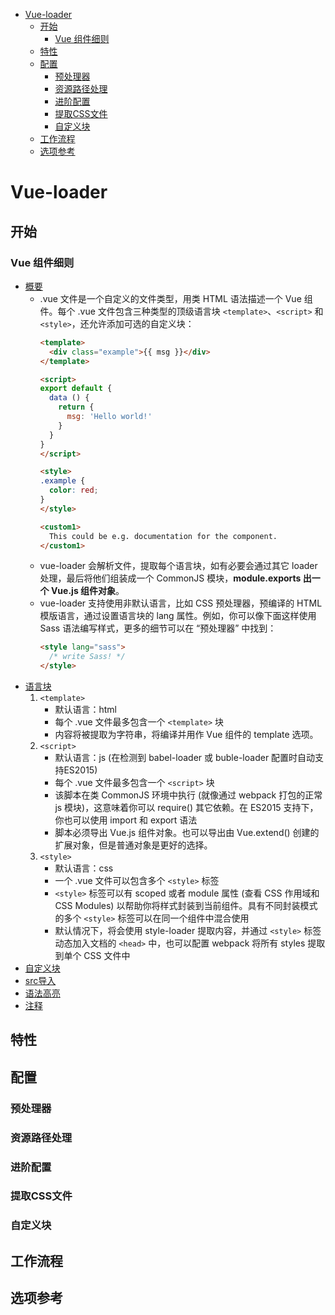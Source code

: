 <!-- TOC -->

- [Vue-loader](#vue-loader)
    - [开始](#开始)
        - [Vue 组件细则](#vue-组件细则)
    - [特性](#特性)
    - [配置](#配置)
        - [预处理器](#预处理器)
        - [资源路径处理](#资源路径处理)
        - [进阶配置](#进阶配置)
        - [提取CSS文件](#提取css文件)
        - [自定义块](#自定义块)
    - [工作流程](#工作流程)
    - [选项参考](#选项参考)

<!-- /TOC -->

# Vue-loader

## 开始

### Vue 组件细则

- [概要](#)
    - .vue 文件是一个自定义的文件类型，用类 HTML 语法描述一个 Vue 组件。每个 .vue 文件包含三种类型的顶级语言块 `<template>`、`<script>` 和 `<style>`，还允许添加可选的自定义块：
        ```html
        <template>
          <div class="example">{{ msg }}</div>
        </template>

        <script>
        export default {
          data () {
            return {
              msg: 'Hello world!'
            }
          }
        }
        </script>

        <style>
        .example {
          color: red;
        }
        </style>

        <custom1>
          This could be e.g. documentation for the component.
        </custom1>
        ```
    - vue-loader 会解析文件，提取每个语言块，如有必要会通过其它 loader 处理，最后将他们组装成一个 CommonJS 模块，**module.exports 出一个 Vue.js 组件对象**。
    - vue-loader 支持使用非默认语言，比如 CSS 预处理器，预编译的 HTML 模版语言，通过设置语言块的 lang 属性。例如，你可以像下面这样使用 Sass 语法编写样式，更多的细节可以在 “预处理器” 中找到：
        ```html
        <style lang="sass">
          /* write Sass! */
        </style>
        ```
- [语言块](#)
    1. `<template>`
        - 默认语言：html
        - 每个 .vue 文件最多包含一个 `<template>` 块
        - 内容将被提取为字符串，将编译并用作 Vue 组件的 template 选项。
    2. `<script>`
        - 默认语言：js (在检测到 babel-loader 或 buble-loader 配置时自动支持ES2015)
        - 每个 .vue 文件最多包含一个 `<script>` 块
        - 该脚本在类 CommonJS 环境中执行 (就像通过 webpack 打包的正常 js 模块)，这意味着你可以 require() 其它依赖。在 ES2015 支持下，你也可以使用 import 和 export 语法
        - 脚本必须导出 Vue.js 组件对象。也可以导出由 Vue.extend() 创建的扩展对象，但是普通对象是更好的选择。
    3. `<style>`
        - 默认语言：css
        - 一个 .vue 文件可以包含多个 `<style>` 标签
        - `<style>` 标签可以有 scoped 或者 module 属性 (查看 CSS 作用域和 CSS Modules) 以帮助你将样式封装到当前组件。具有不同封装模式的多个 `<style>` 标签可以在同一个组件中混合使用
        - 默认情况下，将会使用 style-loader 提取内容，并通过 `<style>` 标签动态加入文档的 `<head>` 中，也可以配置 webpack 将所有 styles 提取到单个 CSS 文件中
- [自定义块](#)
- [src导入](#)
- [语法高亮](#)
- [注释](#)


## 特性

## 配置

### 预处理器

### 资源路径处理

### 进阶配置

### 提取CSS文件

### 自定义块

## 工作流程

## 选项参考